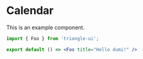 # Calendar

This is an example component.

```jsx
import { Foo } from 'triangle-ui';

export default () => <Foo title="Hello dumi!" />
```
